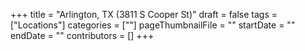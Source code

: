 +++
title = "Arlington, TX (3811 S Cooper St)"
draft = false
tags = ["Locations"]
categories = [""]
pageThumbnailFile = ""
startDate = ""
endDate = ""
contributors = []
+++
